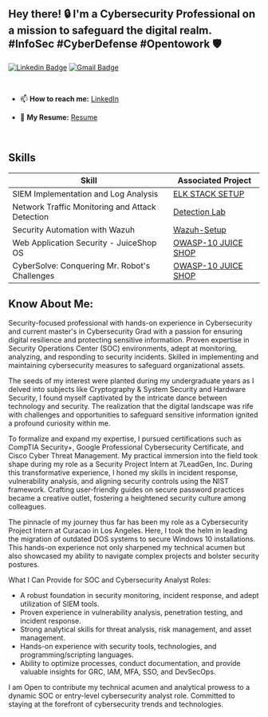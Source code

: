 ## Hey there! 🔒 I'm a Cybersecurity Professional on a mission to safeguard the digital realm. #InfoSec #CyberDefense #Opentowork 🛡️

[![Linkedin Badge](https://img.shields.io/badge/-neilmachado-blue?style=flat-square&logo=Linkedin&logoColor=white&link=https://www.linkedin.com/in/neilmachado/)](https://www.linkedin.com/in/neilmachado/)
[![Gmail Badge](https://img.shields.io/badge/-neilmachado07@gmail.com-c14438?style=flat-square&logo=Gmail&logoColor=white&link=mailto:neilmachado07@gmail.com)](mailto:neilmachado@gmail.com) 

<br>

- 📫 <b>How to reach me:</b> [LinkedIn](https://linkedin.com/in/neilmachado)

- 📌 <b>My Resume:</b> [Resume](https://github.com/neilmachado/neilmachado/blob/main/Neil%20%20CV.pdf)

<br>

## Skills

| Skill                                         | Associated Project         |
|-----------------------------------------------|----------------------------|
| SIEM Implementation and Log Analysis          | <a href="https://github.com/neilmachado/Wazuh-Setup-Enhanced-Security-Monitoring">ELK STACK SETUP</a>|
| Network Traffic Monitoring and Attack Detection | <a href="https://github.com/neilmachado/Packet-analysis">Detection Lab</a>|
| Security Automation with Wazuh                | <a href="https://github.com/neilmachado/Wazuh-Setup-Enhanced-Security-Monitoring">Wazuh-Setup</a>|
| Web Application Security - JuiceShop OS              | <a href="https://github.com/neilmachado/OWASP-10---Juice-Shop-Walkthrough">OWASP-10 JUICE SHOP</a>|
| CyberSolve: Conquering Mr. Robot's Challenges                | <a href="https://github.com/neilmachado/Mr.ROBOT-VulnHub">OWASP-10 JUICE SHOP</a>|




## Know About Me: 
Security-focused professional with hands-on experience in Cybersecurity and current master's in Cybersecurity Grad with a passion for ensuring digital resilience and protecting sensitive information. Proven expertise in Security Operations Center (SOC) environments, adept at monitoring, analyzing, and responding to security incidents. Skilled in implementing and maintaining cybersecurity measures to safeguard organizational assets. 

The seeds of my interest were planted during my undergraduate years as I delved into subjects like Cryptography & System Security and Hardware Security, I found myself captivated by the intricate dance between technology and security. The realization that the digital landscape was rife with challenges and opportunities to safeguard sensitive information ignited a profound curiosity within me.

To formalize and expand my expertise, I pursued certifications such as CompTIA Security+, Google Professional Cybersecurity Certificate, and Cisco Cyber Threat Management. My practical immersion into the field took shape during my role as a Security Project Intern at 7LeadGen, Inc. During this transformative experience, I honed my skills in incident response, vulnerability analysis, and aligning security controls using the NIST framework. Crafting user-friendly guides on secure password practices became a creative outlet, fostering a heightened security culture among colleagues.

The pinnacle of my journey thus far has been my role as a Cybersecurity Project Intern at Curacao in Los Angeles. Here, I took the helm in leading the migration of outdated DOS systems to secure Windows 10 installations. This hands-on experience not only sharpened my technical acumen but also showcased my ability to navigate complex projects and bolster security postures.

What I Can Provide for SOC and Cybersecurity Analyst Roles:
- A robust foundation in security monitoring, incident response, and adept utilization of SIEM tools.
- Proven experience in vulnerability analysis, penetration testing, and incident response.
- Strong analytical skills for threat analysis, risk management, and asset management.
- Hands-on experience with security tools, technologies, and programming/scripting languages.
- Ability to optimize processes, conduct documentation, and provide valuable insights for GRC, IAM, MFA, SSO, and DevSecOps.

I am Open to contribute my technical acumen and analytical prowess to a dynamic SOC or entry-level cybersecurity analyst role. Committed to staying at the forefront of cybersecurity trends and technologies.
